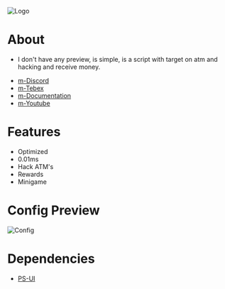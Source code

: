 ![Logo](https://media.discordapp.net/attachments/1049749773185470537/1080643796934610954/transparent-logo_1.png)

# About
- I don't have any preview, is simple, is a script with target on atm and hacking and receive money.

* [m-Discord](https://discord.gg/marcinhu) 
* [m-Tebex](https://marcinhu.tebex.io/) 
* [m-Documentation](https://mscripts.gitbook.io/docs/) 
* [m-Youtube](https://www.youtube.com/channel/UCFuqHVtOqj7c3iE-UgPgH7g) 

# **Features**

- Optimized
- 0.01ms
- Hack ATM's
- Rewards
- Minigame

# **Config Preview**

![Config](https://media.discordapp.net/attachments/1019726083827961956/1080643594211315762/image.png)

# **Dependencies**
* [PS-UI](https://github.com/Project-Sloth/ps-ui)